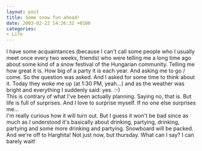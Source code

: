 ```yaml
---
layout: post
title: Some snow fun ahead!
date: 2003-02-22 14:26:32 +0100
categories:
- Life
---
```

<p>I have some acquaintances (because I can't call some people who I usually meet once every two weeks, friends) who were telling me a long time ago about some kind of a snow festival of the Hungarian community. Telling me how great it is. How big of a party it is each year. And asking me to go / come. So the question was asked. And I asked for some time to think about it. Today they woke me up (at 1:30 PM, yeah...) and as the weather was bright and everything I suddenly said: yes. :-)<br />
This is contrary of what I've been actually planning. Saying no, that is. But life is full of surprises. And I love to surprise myself. If no one else surprises me...<br />
I'm really curious how it will turn out. But I guess it won't be bad since as much as I understood it's basically about drinking, partying, drinking, partying and some more drinking and partying. Snowboard will be packed. And we're off to Harghita! Not just now, but thursday. What can I say? I can barely wait!</p>
